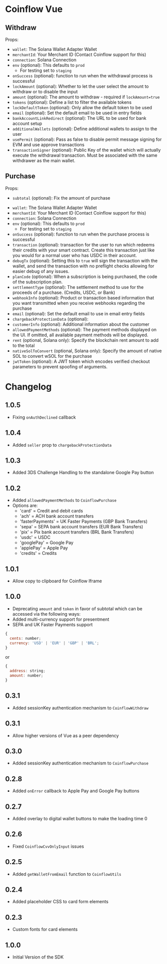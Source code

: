 # Coinflow Vue

## Withdraw

Props:

- `wallet`: The Solana Wallet Adapter Wallet
- `merchantId`: Your Merchant ID (Contact Coinflow support for this)
- `connection`: Solana Connection
- `env` (optional): This defaults to `prod`
  - For testing set to `staging`
- `onSuccess` (optional): function to run when the withdrawal process is successful
- `lockAmount` (optional): Whether to let the user select the amount to withdraw or to disable the input
- `amount` (optional): The amount to withdraw - required if `lockAmount=true`
- `tokens` (optional): Define a list to filter the available tokens
- `lockDefaultToken` (optional): Only allow the default token to be used
- `email` (optional): Set the default email to be used in entry fields
- `bankAccountLinkRedirect` (optional): The URL to be used for bank account setup
- `additionalWallets` (optional): Define additional wallets to assign to the user
- `usePermit` (optional): Pass as false to disable permit message signing for EVM and use approve transactions
- `transactionSigner` (optional): Public Key of the wallet which will actually execute the withdrawal transaction. Must be associated with the same withdrawer as the main wallet.

## Purchase

Props:

- `subtotal` (optional): Fix the amount of purchase

* `wallet`: The Solana Wallet Adapter Wallet
* `merchantId`: Your Merchant ID (Contact Coinflow support for this)
* `connection`: Solana Connection
* `env` (optional): This defaults to `prod`
  - For testing set to `staging`
* `onSuccess` (optional): function to run when the purchase process is successful
* `transaction` (optional): transaction for the user to run which redeems their credits with your smart contract. Create this transaction just like you would for a normal user who has USDC in their account.
* `debugTx` (optional): Setting this to `true` will sign the transaction with the wallet, and send the transaction with no preflight checks allowing for easier debug of any issues.
* `planCode` (optional): When a subscription is being purchased, the code of the subscription plan.
* `settlementType` (optional): The settlement method to use for the proceeds of a purchase. (Credits, USDC, or Bank)
* `webhookInfo` (optional): Product or transaction based information that you want transmitted when you receive webhooks regarding the purchase
* `email` (optional): Set the default email to use in email entry fields
* `chargebackProtectionData` (optional):
* `customerInfo` (optional): Additional information about the customer
* `allowedPaymentMethods` (optional): The payment methods displayed on the UI. If omitted, all available payment methods will be displayed.
* `rent` (optional, Solana only): Specify the blockchain rent amount to add to the total
* `nativeSolToConvert` (optional, Solana only): Specify the amount of native SOL to convert wSOL for the purchase
* `jwtToken` (optional): A JWT token which encodes verified checkout parameters to prevent spoofing of arguments.

# Changelog

## 1.0.5

- Fixing `onAuthDeclined` callback


## 1.0.4

- Added `seller` prop to `chargebackProtectionData`

## 1.0.3

- Added 3DS Challenge Handling to the standalone Google Pay button

## 1.0.2

- Added `allowedPaymentMethods` to `CoinflowPurchase`
- Options are:
  - 'card' = Credit and debit cards
  - 'ach' = ACH bank account transfers
  - 'fasterPayments' = UK Faster Payments (GBP Bank Transfers)
  - 'sepa' = SEPA bank account transfers (EUR Bank Transfers)
  - 'pix' = Pix bank account transfers (BRL Bank Transfers)
  - 'usdc' = USDC
  - 'googlePay' = Google Pay
  - 'applePay' = Apple Pay
  - 'credits' = Credits

## 1.0.1

- Allow copy to clipboard for Coinflow Iframe

## 1.0.0

- Deprecating `amount` and `token` in favor of subtotal which can be accessed via the following ways:
- Added multi-currency support for presentment
- SEPA and UK Faster Payments support

```js
{
  cents: number;
  currency: 'USD' | 'EUR' | 'GBP' | 'BRL';
}
```

or

```js
{
  address: string;
  amount: number;
}
```

## 0.3.1

- Added sessionKey authentication mechanism to `CoinflowWithdraw`

## 0.3.1

- Allow higher versions of Vue as a peer dependency

## 0.3.0

- Added sessionKey authentication mechanism to `CoinflowPurchase`

## 0.2.8

- Added `onError` callback to Apple Pay and Google Pay buttons

## 0.2.7

- Added overlay to digital wallet buttons to make the loading time 0

## 0.2.6

- Fixed `CoinflowCvvOnlyInput` issues

## 0.2.5

- Added `getWalletFromEmail` function to `CoinflowUtils`

## 0.2.4

- Added placeholder CSS to card form elements

## 0.2.3

- Custom fonts for card elements

## 1.0.0

- Initial Version of the SDK
